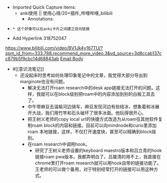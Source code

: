 - Imported Quick Capture items:
    - anki使用 || 使用心得/20+插件_哔哩哔哩_bilibili
        - Annotations:

*     * 这个好像可以在anki卡片之间建立双向链接

* Add Hyperlink 318752047



https://www.bilibili.com/video/BV1Jk4y167TU/?spm_id_from=333.788.recommend_more_video.3&vd_source=3d8ccab137cc879b5f9cbc14d68843ab [Email Body](https://files.todoist.com/xbzcSYT9zCorwQuXmuhWfPYnSxb5Ovr0clvFAAV_GlIJaTFrxEuk2EVNzLy-EjrA/by/21878347/as/file.html)
- #[[意识流笔记]]
    - 还没起床时思考如何处理印象笔记中的文章，我觉得大部分导出到marginote也没有问题。 
        - 解决无法打开roam research中的desk app链接无法打开的问题。这样，我就可以在block级别把roam中的内容添加到别的白板工具去了。
        - 中午带麻豆去温榆河边骑车，麻豆发现河边有些结冰，想象着和冰展开大战，我们用竹竿和石头破坏了很多冰面。他玩得很开心。
        - 把王树义老师的copy local url的快捷方式改造为从roam往其他软件复制roam block的内容和链接。目前可以向mindnode和curio里添加roam 本地链接，这样，不仅打开速度快，甚至可以精确到block级别。
        - 在roam research中调用hook。
            - 研究了王树义老师设置的keyboard maestro版本和吕立青的hook链接roam pwa版本。我都弄明白了。吕厘清的用不上，我直接在chrome里打开roam research就可以用hook自带的链接功能了。王老师的可以做个备用，对于特别经常打开的链接可以用这种方式。

